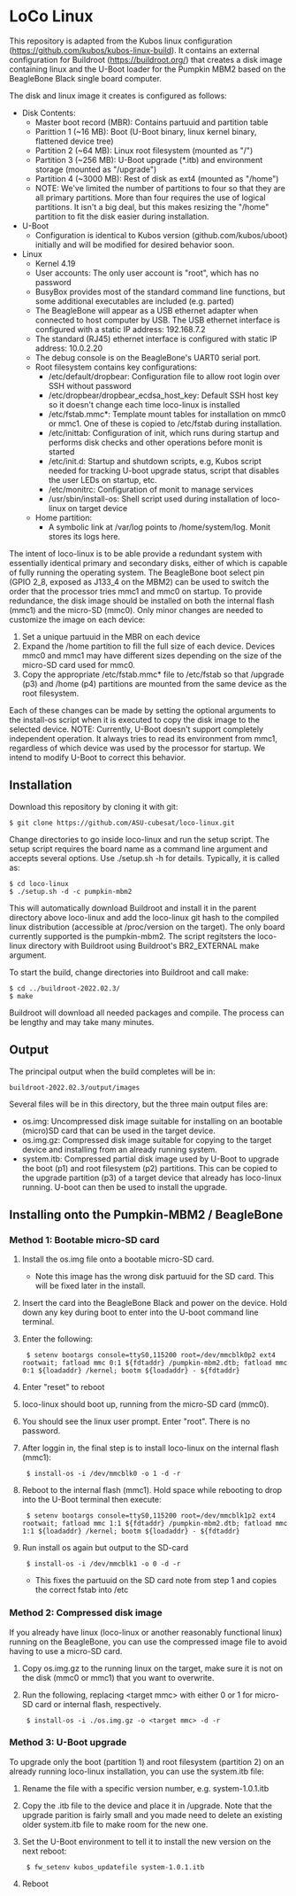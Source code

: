 

# LoCo Linux

This repository is adapted from the Kubos linux configuration (https://github.com/kubos/kubos-linux-build).  It contains an external configuration for Buildroot (https://buildroot.org/) that creates a disk image containing linux and the U-Boot loader for the Pumpkin MBM2 based on the BeagleBone Black single board computer.  

The disk and linux image it creates is configured as follows:
* Disk Contents:
    * Master boot record (MBR):  Contains partuuid and partition table
    * Parittion 1 (~16 MB): Boot (U-Boot binary, linux kernel binary, flattened device tree)
    * Partition 2 (~64 MB): Linux root filesystem (mounted as "/")
    * Partition 3 (~256 MB): U-Boot upgrade (*.itb) and environment storage (mounted as "/upgrade")
    * Partition 4 (~3000 MB): Rest of disk as ext4 (mounted as "/home")
    * NOTE: We've limited the number of partitions to four so that they are all primary partitions.  More than four requires the use of logical partitions.  It isn't a big deal, but this makes resizing the "/home" partition to fit the disk easier during installation.
* U-Boot
    * Configuration is identical to Kubos version (github.com/kubos/uboot) initially and will be modified for desired behavior soon.
* Linux 
    * Kernel 4.19
    * User accounts:  The only user account is "root", which has no password
    * BusyBox provides most of the standard command line functions, but some additional executables are included (e.g. parted)
    * The BeagleBone will appear as a USB ethernet adapter when connected to host computer by USB.  The USB ethernet interface is configured with a static IP address: 192.168.7.2
    * The standard (RJ45) ethernet interface is configured with static IP address: 10.0.2.20
    * The debug console is on the BeagleBone's UART0 serial port.
    * Root filesystem contains key configurations:
        * /etc/default/dropbear: Configuration file to allow root login over SSH without password
        * /etc/dropbear/dropbear_ecdsa_host_key: Default SSH host key so it doesn't change each time loco-linux is installed
        * /etc/fstab.mmc*: Template mount tables for installation on mmc0 or mmc1.  One of these is copied to /etc/fstab during installation. 
        * /etc/inittab: Configuration of init, which runs during startup and performs disk checks and other operations before monit is started
        * /etc/init.d:  Startup and shutdown scripts, e.g, Kubos script needed for tracking U-boot upgrade status, script that disables the user LEDs on startup, etc.
        * /etc/monitrc: Configuration of monit to manage services
        * /usr/sbin/install-os: Shell script used during installation of loco-linux on target device
    * Home partition:
        * A symbolic link at /var/log points to /home/system/log.  Monit stores its logs here.

The intent of loco-linux is to be able provide a redundant system with essentially identical primary and secondary disks, either of which is capable of fully running the operating system.  The BeagleBone boot select pin (GPIO 2_8, exposed as J133_4 on the MBM2) can be used to switch the order that the processor tries mmc1 and mmc0 on startup.  To provide redundance, the disk image should be installed on both the internal flash (mmc1) and the micro-SD (mmc0).  Only minor changes are needed to customize the image on each device:

1. Set a unique partuuid in the MBR on each device
2. Expand the /home partition to fill the full size of each device.  Devices mmc0 and mmc1 may have different sizes depending on the size of the micro-SD card used for mmc0.
3. Copy the appropriate /etc/fstab.mmc* file to /etc/fstab so that /upgrade (p3) and /home (p4) partitions are mounted from the same device as the root filesystem.

Each of these changes can be made by setting the optional arguments to the install-os script when it is executed to copy the disk image to the selected device.  NOTE:  Currently, U-Boot doesn't support completely independent operation.  It always tries to read its environment from mmc1, regardless of which device was used by the processor for startup.  We intend to modify U-Boot to correct this behavior.

## Installation 

Download this repository by cloning it with git:

    $ git clone https://github.com/ASU-cubesat/loco-linux.git
    
Change directories to go inside loco-linux and run the setup script.  The setup script requires the board name as a command line argument and accepts several options.  Use ./setup.sh -h for details.  Typically, it is called as:

    $ cd loco-linux
    $ ./setup.sh -d -c pumpkin-mbm2
    
This will automatically download Buildroot and install it in the parent directory above loco-linux and add the loco-linux git hash to the compiled linux distribution (accessible at /proc/version on the target).   The only board currently supported is the pumpkin-mbm2.   The script regitsters the loco-linux directory with Buildroot using Buildroot's BR2_EXTERNAL make argument.

To start the build, change directories into Buildroot and call make:

    $ cd ../buildroot-2022.02.3/
    $ make
    
Buildroot will download all needed packages and compile.  The process can be lengthy and may take many minutes.

## Output

The principal output when the build completes will be in:

    buildroot-2022.02.3/output/images
    
Several files will be in this directory, but the three main output files are:

* os.img: Uncompressed disk image suitable for installing on an bootable (micro)SD card that can be used in the target device.
* os.img.gz: Compressed disk image suitable for copying to the target device and installing from an already running system.
* system.itb: Compressed partial disk image used by U-Boot to upgrade the boot (p1) and root filesystem (p2) partitions.  This can be copied to the upgrade partition (p3) of a target device that already has loco-linux running.  U-boot can then be used to install the upgrade.  
    
## Installing onto the Pumpkin-MBM2 / BeagleBone

### Method 1: Bootable micro-SD card

1. Install the os.img file onto a bootable micro-SD card.
   * Note this image has the wrong disk partuuid for the SD card. This will be fixed later in the install.
2. Insert the card into the BeagleBone Black and power on the device.  Hold down any key during boot to enter into the U-boot command line terminal.
3. Enter the following:

        $ setenv bootargs console=ttyS0,115200 root=/dev/mmcblk0p2 ext4 rootwait; fatload mmc 0:1 ${fdtaddr} /pumpkin-mbm2.dtb; fatload mmc 0:1 ${loadaddr} /kernel; bootm ${loadaddr} - ${fdtaddr}
    
4. Enter "reset" to reboot 
5. loco-linux should boot up, running from the micro-SD card (mmc0).  
6. You should see the linux user prompt.  Enter "root".  There is no password.
7. After loggin in, the final step is to install loco-linux on the internal flash (mmc1): 

        $ install-os -i /dev/mmcblk0 -o 1 -d -r 
        
8. Reboot to the internal flash (mmc1). Hold space while rebooting to drop into the U-Boot terminal then execute:

        $ setenv bootargs console=ttyS0,115200 root=/dev/mmcblk1p2 ext4 rootwait; fatload mmc 1:1 ${fdtaddr} /pumpkin-mbm2.dtb; fatload mmc 1:1 ${loadaddr} /kernel; bootm ${loadaddr} - ${fdtaddr}
    
9. Run install os again but output to the SD-card

        $ install-os -i /dev/mmcblk1 -o 0 -d -r 
        
    * This fixes the partuuid on the SD card note from step 1 and copies the correct fstab into /etc

### Method 2: Compressed disk image

If you already have linux (loco-linux or another reasonably functional linux) running on the BeagleBone, you can use the compressed image file to avoid having to use a micro-SD card.  

1. Copy os.img.gz to the running linux on the target, make sure it is not on the disk (mmc0 or mmc1) that you want to overwrite.
2. Run the following, replacing \<target mmc\> with either 0 or 1 for micro-SD card or internal flash, respectively.
    
        $ install-os -i ./os.img.gz -o <target mmc> -d -r 
        
### Method 3: U-Boot upgrade

To upgrade only the boot (partition 1) and root filesystem (partition 2) on an already running loco-linux installation, you can use the system.itb file:

1. Rename the file with a specific version number, e.g. system-1.0.1.itb
2. Copy the .itb file to the device and place it in /upgrade.  Note that the upgrade parition is fairly small and you made need to delete an existing older system.itb file to make room for the new one.  
3. Set the U-Boot environment to tell it to install the new version on the next reboot:

        $ fw_setenv kubos_updatefile system-1.0.1.itb

4. Reboot
  
##   

